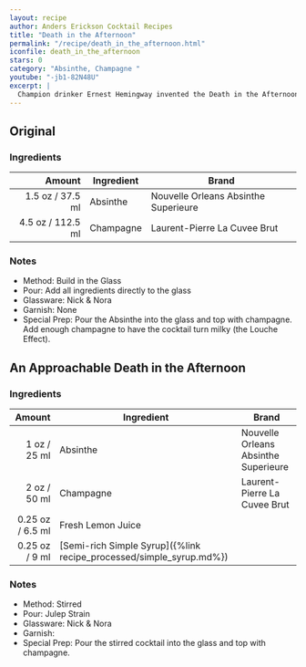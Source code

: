 ```yaml
---
layout: recipe
author: Anders Erickson Cocktail Recipes
title: "Death in the Afternoon"
permalink: "/recipe/death_in_the_afternoon.html"
iconfile: death_in_the_afternoon
stars: 0
category: "Absinthe, Champagne "
youtube: "-jb1-82N48U"
excerpt: |
  Champion drinker Ernest Hemingway invented the Death in the Afternoon cocktail. It’s a potent pairing of absinthe and Champagne.
---
```


<div class="subrecipe" markdown="1">

## Original

### Ingredients

| Amount | Ingredient | Brand                                |
| -----: | ---------- | ------------------------------------ |
| 1.5 oz / 37.5 ml | Absinthe   | Nouvelle Orleans Absinthe Superieure |
| 4.5 oz / 112.5 ml | Champagne  | Laurent-Pierre La Cuvee Brut         |

### Notes

- Method: Build in the Glass
- Pour: Add all ingredients directly to the glass
- Glassware: Nick & Nora
- Garnish: None
- Special Prep: Pour the Absinthe into the glass and top with champagne. Add enough champagne to have the cocktail turn milky (the Louche Effect).

</div>
<div class="subrecipe" markdown="1">

## An Approachable Death in the Afternoon

### Ingredients

|  Amount | Ingredient                                                | Brand                                |
| ------: | --------------------------------------------------------- | ------------------------------------ |
|    1 oz / 25 ml | Absinthe                                                  | Nouvelle Orleans Absinthe Superieure |
|    2 oz / 50 ml | Champagne                                                 | Laurent-Pierre La Cuvee Brut         |
| 0.25 oz / 6.5 ml | Fresh Lemon Juice                                         |
| 0.25 oz / 9 ml | [Semi-rich Simple Syrup]({%link recipe_processed/simple_syrup.md%}) |

### Notes

- Method: Stirred
- Pour: Julep Strain
- Glassware: Nick & Nora
- Garnish:
- Special Prep: Pour the stirred cocktail into the glass and top with champagne.

</div>
